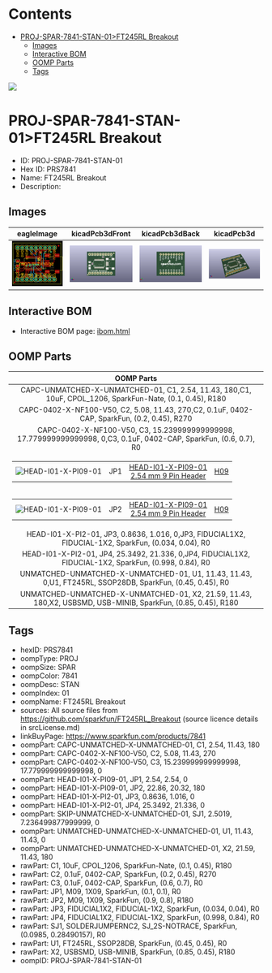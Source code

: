 



Contents
========

* [PROJ-SPAR-7841-STAN-01>FT245RL Breakout](#proj-spar-7841-stan-01ft245rl-breakout)
	* [Images](#images)
	* [Interactive BOM](#interactive-bom)
	* [OOMP Parts](#oomp-parts)
	* [Tags](#tags)
  
![][im]
# PROJ-SPAR-7841-STAN-01>FT245RL Breakout

- ID: PROJ-SPAR-7841-STAN-01
- Hex ID: PRS7841
- Name: FT245RL Breakout
- Description: 

## Images
  
  

|eagleImage|kicadPcb3dFront|kicadPcb3dBack|kicadPcb3d|
| :---: | :---: | :---: | :---: |
|[![eagleImage](eagleImage_140.png)](eagleImage_600.png)|[![kicadPcb3dFront](kicadPcb3dFront_140.png)](kicadPcb3dFront_600.png)|[![kicadPcb3dBack](kicadPcb3dBack_140.png)](kicadPcb3dBack_600.png)|[![kicadPcb3d](kicadPcb3d_140.png)](kicadPcb3d_600.png)|

## Interactive BOM

- Interactive BOM page: [ibom.html](kicad/bom/ibom.html)

## OOMP Parts
  

|OOMP Parts|
| :---: |
|CAPC-UNMATCHED-X-UNMATCHED-01, C1, 2.54, 11.43, 180,C1, 10uF, CPOL_1206, SparkFun-Nate, (0.1, 0.45), R180|
|CAPC-0402-X-NF100-V50, C2, 5.08, 11.43, 270,C2, 0.1uF, 0402-CAP, SparkFun, (0.2, 0.45), R270|
|CAPC-0402-X-NF100-V50, C3, 15.239999999999998, 17.779999999999998, 0,C3, 0.1uF, 0402-CAP, SparkFun, (0.6, 0.7), R0|
|<table><tr><td>![HEAD-I01-X-PI09-01](https://raw.githubusercontent.com/oomlout/oomlout_OOMP_parts/main/HEAD-I01-X-PI09-01/image_140.jpg)</td><td> JP1</td><td>[HEAD-I01-X-PI09-01<br>2.54 mm 9 Pin Header](https://github.com/oomlout/oomlout_OOMP_parts/tree/main/HEAD-I01-X-PI09-01/)</td><td>[H09](https://github.com/oomlout/oomlout_OOMP_parts/tree/main/HEAD-I01-X-PI09-01/)</td></tr></table>|
|<table><tr><td>![HEAD-I01-X-PI09-01](https://raw.githubusercontent.com/oomlout/oomlout_OOMP_parts/main/HEAD-I01-X-PI09-01/image_140.jpg)</td><td> JP2</td><td>[HEAD-I01-X-PI09-01<br>2.54 mm 9 Pin Header](https://github.com/oomlout/oomlout_OOMP_parts/tree/main/HEAD-I01-X-PI09-01/)</td><td>[H09](https://github.com/oomlout/oomlout_OOMP_parts/tree/main/HEAD-I01-X-PI09-01/)</td></tr></table>|
|HEAD-I01-X-PI2-01, JP3, 0.8636, 1.016, 0,JP3, FIDUCIAL1X2, FIDUCIAL-1X2, SparkFun, (0.034, 0.04), R0|
|HEAD-I01-X-PI2-01, JP4, 25.3492, 21.336, 0,JP4, FIDUCIAL1X2, FIDUCIAL-1X2, SparkFun, (0.998, 0.84), R0|
|UNMATCHED-UNMATCHED-X-UNMATCHED-01, U1, 11.43, 11.43, 0,U1, FT245RL, SSOP28DB, SparkFun, (0.45, 0.45), R0|
|UNMATCHED-UNMATCHED-X-UNMATCHED-01, X2, 21.59, 11.43, 180,X2, USBSMD, USB-MINIB, SparkFun, (0.85, 0.45), R180|

## Tags

- hexID: PRS7841
- oompType: PROJ
- oompSize: SPAR
- oompColor: 7841
- oompDesc: STAN
- oompIndex: 01
- oompName: FT245RL Breakout
- sources: All source files from https://github.com/sparkfun/FT245RL_Breakout (source licence details in srcLicense.md)
- linkBuyPage: https://www.sparkfun.com/products/7841
- oompPart: CAPC-UNMATCHED-X-UNMATCHED-01, C1, 2.54, 11.43, 180
- oompPart: CAPC-0402-X-NF100-V50, C2, 5.08, 11.43, 270
- oompPart: CAPC-0402-X-NF100-V50, C3, 15.239999999999998, 17.779999999999998, 0
- oompPart: HEAD-I01-X-PI09-01, JP1, 2.54, 2.54, 0
- oompPart: HEAD-I01-X-PI09-01, JP2, 22.86, 20.32, 180
- oompPart: HEAD-I01-X-PI2-01, JP3, 0.8636, 1.016, 0
- oompPart: HEAD-I01-X-PI2-01, JP4, 25.3492, 21.336, 0
- oompPart: SKIP-UNMATCHED-X-UNMATCHED-01, SJ1, 2.5019, 7.236499877999999, 0
- oompPart: UNMATCHED-UNMATCHED-X-UNMATCHED-01, U1, 11.43, 11.43, 0
- oompPart: UNMATCHED-UNMATCHED-X-UNMATCHED-01, X2, 21.59, 11.43, 180
- rawPart: C1, 10uF, CPOL_1206, SparkFun-Nate, (0.1, 0.45), R180
- rawPart: C2, 0.1uF, 0402-CAP, SparkFun, (0.2, 0.45), R270
- rawPart: C3, 0.1uF, 0402-CAP, SparkFun, (0.6, 0.7), R0
- rawPart: JP1, M09, 1X09, SparkFun, (0.1, 0.1), R0
- rawPart: JP2, M09, 1X09, SparkFun, (0.9, 0.8), R180
- rawPart: JP3, FIDUCIAL1X2, FIDUCIAL-1X2, SparkFun, (0.034, 0.04), R0
- rawPart: JP4, FIDUCIAL1X2, FIDUCIAL-1X2, SparkFun, (0.998, 0.84), R0
- rawPart: SJ1, SOLDERJUMPERNC2, SJ_2S-NOTRACE, SparkFun, (0.0985, 0.28490157), R0
- rawPart: U1, FT245RL, SSOP28DB, SparkFun, (0.45, 0.45), R0
- rawPart: X2, USBSMD, USB-MINIB, SparkFun, (0.85, 0.45), R180
- oompID: PROJ-SPAR-7841-STAN-01



[im]: kicadPcb3d_450.png
